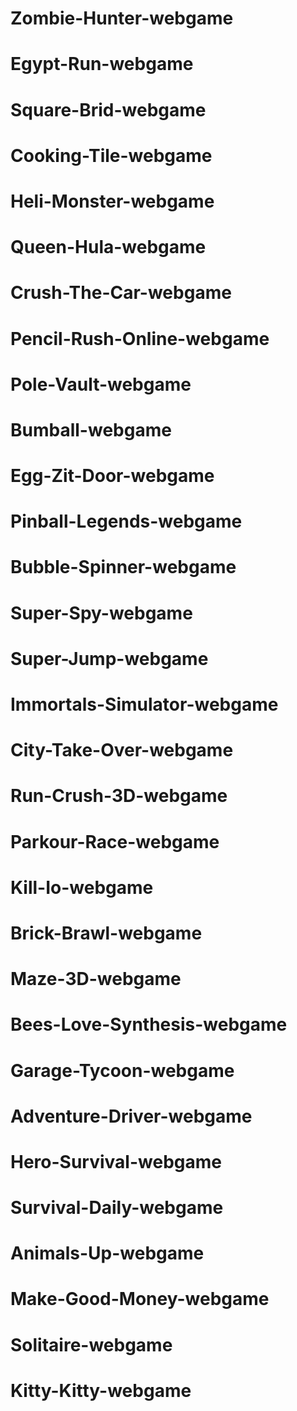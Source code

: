 # Zombie-Hunter-webgame
# Egypt-Run-webgame
# Square-Brid-webgame
# Cooking-Tile-webgame
# Heli-Monster-webgame
# Queen-Hula-webgame
# Crush-The-Car-webgame
# Pencil-Rush-Online-webgame
# Pole-Vault-webgame
# Bumball-webgame
# Egg-Zit-Door-webgame
# Pinball-Legends-webgame
# Bubble-Spinner-webgame
# Super-Spy-webgame
# Super-Jump-webgame
# Immortals-Simulator-webgame
# City-Take-Over-webgame
# Run-Crush-3D-webgame
# Parkour-Race-webgame
# Kill-Io-webgame
# Brick-Brawl-webgame
# Maze-3D-webgame
# Bees-Love-Synthesis-webgame
# Garage-Tycoon-webgame
# Adventure-Driver-webgame
# Hero-Survival-webgame
# Survival-Daily-webgame
# Animals-Up-webgame
# Make-Good-Money-webgame
# Solitaire-webgame
# Kitty-Kitty-webgame

